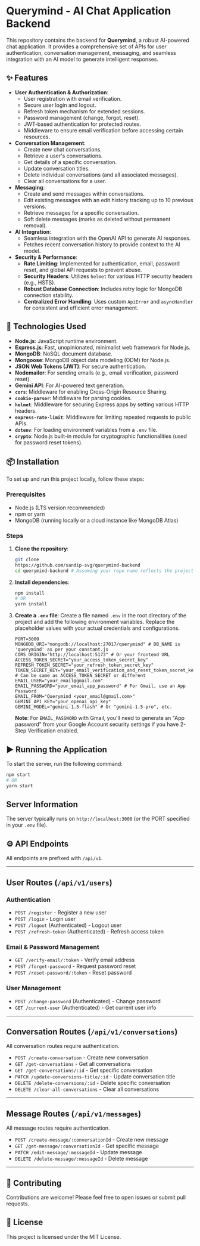 # Querymind - AI Chat Application Backend

This repository contains the backend for **Querymind**, a robust AI-powered chat application. It provides a comprehensive set of APIs for user authentication, conversation management, messaging, and seamless integration with an AI model to generate intelligent responses.

## ✨ Features

- **User Authentication & Authorization**:
  - User registration with email verification.
  - Secure user login and logout.
  - Refresh token mechanism for extended sessions.
  - Password management (change, forgot, reset).
  - JWT-based authentication for protected routes.
  - Middleware to ensure email verification before accessing certain resources.
- **Conversation Management**:
  - Create new chat conversations.
  - Retrieve a user's conversations.
  - Get details of a specific conversation.
  - Update conversation titles.
  - Delete individual conversations (and all associated messages).
  - Clear all conversations for a user.
- **Messaging**:
  - Create and send messages within conversations.
  - Edit existing messages with an edit history tracking up to 10 previous versions.
  - Retrieve messages for a specific conversation.
  - Soft delete messages (marks as deleted without permanent removal).
- **AI Integration**:
  - Seamless integration with the OpenAI API to generate AI responses.
  - Fetches recent conversation history to provide context to the AI model.
- **Security & Performance**:
  - **Rate Limiting**: Implemented for authentication, email, password reset, and global API requests to prevent abuse.
  - **Security Headers**: Utilizes `helmet` for various HTTP security headers (e.g., HSTS).
  - **Robust Database Connection**: Includes retry logic for MongoDB connection stability.
  - **Centralized Error Handling**: Uses custom `ApiError` and `asyncHandler` for consistent and efficient error management.

## 🚀 Technologies Used

- **Node.js**: JavaScript runtime environment.
- **Express.js**: Fast, unopinionated, minimalist web framework for Node.js.
- **MongoDB**: NoSQL document database.
- **Mongoose**: MongoDB object data modeling (ODM) for Node.js.
- **JSON Web Tokens (JWT)**: For secure authentication.
- **Nodemailer**: For sending emails (e.g., email verification, password reset).
- **Gemini API**: For AI-powered text generation.
- **`cors`**: Middleware for enabling Cross-Origin Resource Sharing.
- **`cookie-parser`**: Middleware for parsing cookies.
- **`helmet`**: Middleware for securing Express apps by setting various HTTP headers.
- **`express-rate-limit`**: Middleware for limiting repeated requests to public APIs.
- **`dotenv`**: For loading environment variables from a `.env` file.
- **`crypto`**: Node.js built-in module for cryptographic functionalities (used for password reset tokens).

## 📦 Installation

To set up and run this project locally, follow these steps:

### Prerequisites

- Node.js (LTS version recommended)
- npm or yarn
- MongoDB (running locally or a cloud instance like MongoDB Atlas)

### Steps

1.  **Clone the repository**:

    ```bash
    git clone 
    https://github.com/sandip-svg/querymind-backend
    cd querymind-backend # Assuming your repo name reflects the project name
    ```

2.  **Install dependencies**:

    ```bash
    npm install
    # OR
    yarn install
    ```

3.  **Create a `.env` file**:
    Create a file named `.env` in the root directory of the project and add the following environment variables. Replace the placeholder values with your actual credentials and configurations.

    ```env
    PORT=3000
    MONGODB_URI="mongodb://localhost:27017/querymind" # DB_NAME is 'querymind' as per your constant.js
    CORS_ORIGIN="http://localhost:5173" # Or your frontend URL
    ACCESS_TOKEN_SECRET="your_access_token_secret_key"
    REFRESH_TOKEN_SECRET="your_refresh_token_secret_key"
    TOKEN_SECRET_KEY="your_email_verification_and_reset_token_secret_key" # Can be same as ACCESS_TOKEN_SECRET or different
    EMAIL_USER="your_email@gmail.com"
    EMAIL_PASSWORD="your_email_app_password" # For Gmail, use an App Password
    EMAIL_FROM="Querymind <your_email@gmail.com>"
    GEMINI_API_KEY="your_openai_api_key"
    GEMINI_MODEL="gemini-1.5-flash" # Or "gemini-1.5-pro", etc.
    ```

    **Note**: For `EMAIL_PASSWORD` with Gmail, you'll need to generate an "App password" from your Google Account security settings if you have 2-Step Verification enabled.

## ▶️ Running the Application

To start the server, run the following command:

```bash
npm start
# OR
yarn start
```

## Server Information

The server typically runs on `http://localhost:3000` (or the PORT specified in your `.env` file).

## ⚙️ API Endpoints

All endpoints are prefixed with `/api/v1`.

---

## User Routes (`/api/v1/users`)

### Authentication

- `POST /register` - Register a new user
- `POST /login` - Login user
- `POST /logout` (Authenticated) - Logout user
- `POST /refresh-token` (Authenticated) - Refresh access token

### Email & Password Management

- `GET /verify-email/:token` - Verify email address
- `POST /forget-password` - Request password reset
- `POST /reset-password/:token` - Reset password

### User Management

- `POST /change-password` (Authenticated) - Change password
- `GET /current-user` (Authenticated) - Get current user info

---

## Conversation Routes (`/api/v1/conversations`)

All conversation routes require authentication.

- `POST /create-conversation` - Create new conversation
- `GET /get-conversations` - Get all conversations
- `GET /get-conversations/:id` - Get specific conversation
- `PATCH /update-conversions-title/:id` - Update conversation title
- `DELETE /delete-conversions/:id` - Delete specific conversation
- `DELETE /clear-all-conversations` - Clear all conversations

---

## Message Routes (`/api/v1/messages`)

All message routes require authentication.

- `POST /create-message/:conversationId` - Create new message
- `GET /get-message/:conversationId` - Get specific message
- `PATCH /edit-message/:messageId` - Update message
- `DELETE /delete-message/:messageId` - Delete message

---

## 🤝 Contributing

Contributions are welcome! Please feel free to open issues or submit pull requests.

## 📄 License

This project is licensed under the MIT License.
